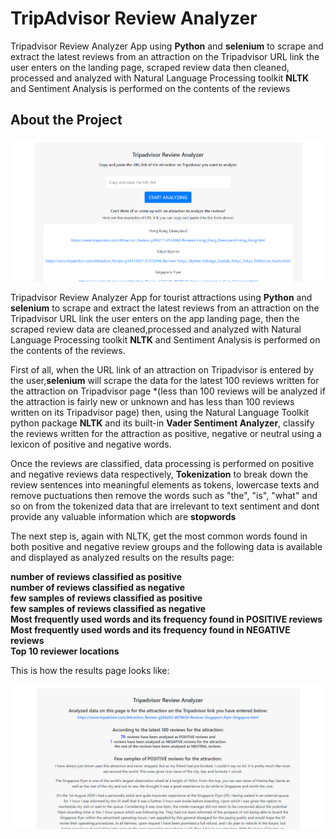 # TripAdvisor Review Analyzer

Tripadvisor Review Analyzer App using <strong>Python</strong> and <strong>selenium</strong> to scrape and extract the latest reviews from an attraction on the Tripadvisor URL link the user enters on the landing page,
scraped review data then cleaned, processed and analyzed with Natural Language Processing toolkit <strong>NLTK</strong> and Sentiment Analysis is performed on the contents of the reviews

## About the Project

![About the Project](images/appscreenshot.png)

Tripadvisor Review Analyzer App for tourist attractions using <strong>Python</strong> and <strong>selenium</strong> to scrape and extract the latest reviews from an attraction on the Tripadvisor URL link the user enters on the app landing page, then the scraped review data are cleaned,processed and analyzed with Natural Language Processing toolkit <strong>NLTK</strong> and Sentiment Analysis is performed on the contents of the reviews.

First of all, when the URL link of an attraction on Tripadvisor is entered by the user,<strong>selenium</strong> will scrape the data for the latest 100 reviews written for the attraction on Tripadvisor page *(less than 100 reviews will be analyzed if the attraction is fairly new or unknown and has less than 100 reviews written on its Tripadvisor page) then, using the Natural Language Toolkit python package <strong>NLTK</strong> and its built-in <strong>Vader Sentiment Analyzer</strong>, classify the reviews written for the attraction as positive, negative or neutral using a lexicon of positive and negative words.

Once the reviews are classified, data processing is performed on positive and negative reviews data
respectively, <strong>Tokenization</strong> to break down the review sentences into meaningful elements as tokens, lowercase texts and remove puctuations then remove the words such as "the",
"is", "what" and so on from the tokenized data that are irrelevant to text sentiment and dont
provide any valuable information which are <strong>stopwords</strong>

The next step is, again with NLTK, get the most common words found in both positive and negative review groups and the following data is available and displayed as analyzed results on the results page:

<strong>number of reviews classified as positive</strong><br>
<strong>number of reviews classified as negative</strong><br>
<strong>few samples of reviews classified as positive</strong><br>
<strong>few samples of reviews classified as negative</strong><br>
<strong>Most frequently used words and its frequency found in POSITIVE reviews</strong><br>
<strong>Most frequently used words and its frequency found in NEGATIVE reviews</strong><br>
<strong>Top 10 reviewer locations</strong>

This is how the results page looks like:

![Results Page](images/resultpage.png)

      



